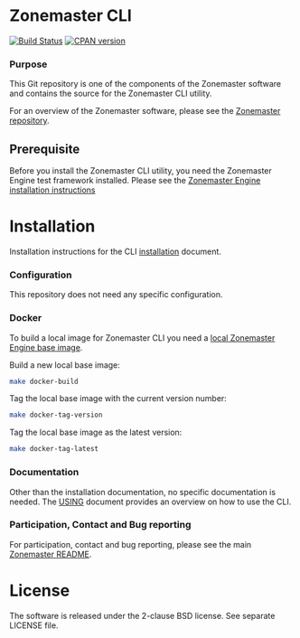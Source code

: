 Zonemaster CLI
==============
[![Build Status](https://travis-ci.org/zonemaster/zonemaster-engine.svg?branch=master)](https://travis-ci.org/zonemaster/zonemaster-engine)
[![CPAN version](https://badge.fury.io/pl/Zonemaster-CLI.svg)](https://metacpan.org/pod/Zonemaster::CLI)

### Purpose

This Git repository is one of the components of the Zonemaster software and contains the source for the Zonemaster CLI utility.

For an overview of the Zonemaster software, please see the
[Zonemaster repository].

## Prerequisite

Before you install the Zonemaster CLI utility, you need the
Zonemaster Engine test framework installed. Please see the
[Zonemaster Engine installation instructions]

Installation
============

Installation instructions for the CLI
[installation] document.


### Configuration 

This repository does not need any specific configuration.


### Docker

To build a local image for Zonemaster CLI you need a [local Zonemaster Engine
base image].

Build a new local base image:

```sh
make docker-build
```

Tag the local base image with the current version number:

```sh
make docker-tag-version
```

Tag the local base image as the latest version:

```sh
make docker-tag-latest
```


### Documentation

Other than the installation documentation, no specific documentation is needed.
The [USING] document provides an overview on how to use the CLI.


### Participation, Contact and Bug reporting

For participation, contact and bug reporting, please see the main
[Zonemaster README].


License
=======

The software is released under the 2-clause BSD license. See separate LICENSE file.


[Installation]:                                   docs/Installation.md
[USING]:                                          USING.md
[Zonemaster Engine installation instructions]:    https://github.com/zonemaster/zonemaster-engine/blob/master/docs/Installation.md
[Zonemaster repository]:                          https://github.com/zonemaster/zonemaster
[Zonemaster README]:                              https://github.com/zonemaster/zonemaster/blob/master/README.md
[Local Zonemaster Engine base image]:             https://github.com/zonemaster/zonemaster/blob/master/README.md#docker


